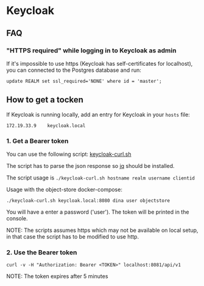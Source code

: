 # Keycloak

## FAQ

### "HTTPS required" while logging in to Keycloak as admin

If it's impossible to use https (Keycloak has self-certificates for localhost), you can connected to the Postgres database and run:

`update REALM set ssl_required='NONE' where id = 'master';`


## How to get a tocken

If Keycloak is running locally, add an entry for Keycloak in your `hosts` file:

`172.19.33.9	keycloak.local`

### 1. Get a Bearer token

You can use the following script:
[keycloak-curl.sh](https://github.com/akoserwal/keycloak-integrations/blob/master/curl-post-request/keycloak-curl.sh)

The script has to parse the json response so [jq](https://stedolan.github.io/jq/download/) should be installed.

The script usage is `./keycloak-curl.sh hostname realm username clientid`

Usage with the object-store docker-compose:

`./keycloak-curl.sh keycloak.local:8080 dina user objectstore`

You will have a enter a password ('user').
The token will be printed in the console.

NOTE: The scripts assumes https which may not be available on local setup, in that case the script has to be modified to use http.

### 2. Use the Bearer token

`curl -v -H "Authorization: Bearer <TOKEN>" localhost:8081/api/v1`

NOTE: The token expires after 5 minutes

